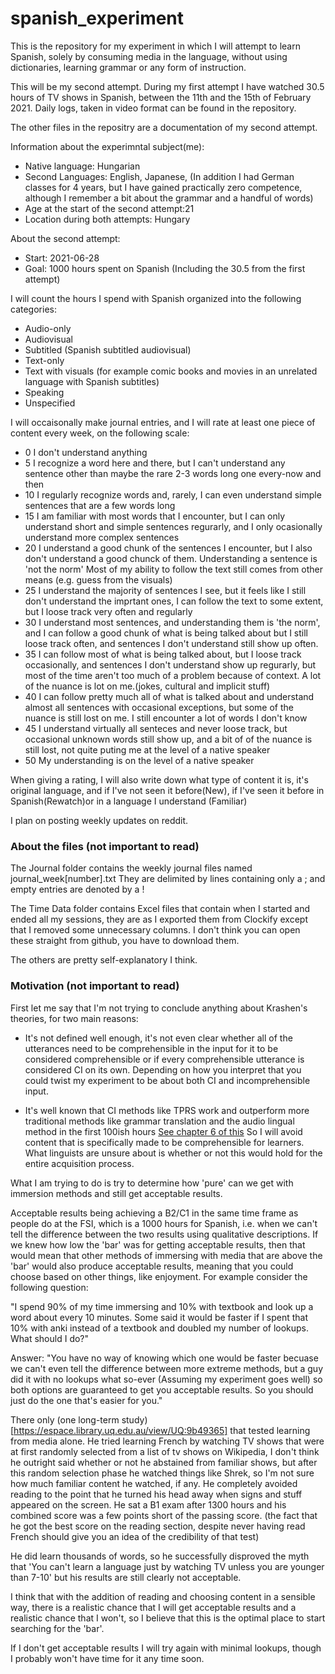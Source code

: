 # spanish_experiment

This is the repository for my experiment in which I will attempt to learn Spanish, solely by consuming media in the language, without using dictionaries, learning grammar or any form of instruction.

This will be my second attempt. During my first attempt I have watched 30.5 hours of TV shows in Spanish, between the 11th and the 15th of February 2021. Daily logs, taken in video format can be found in the repository.

The other files in the repositry are a documentation of my second attempt.


Information about the experimntal subject(me):
* Native language: Hungarian
* Second Languages: English, Japanese, (In addition I had German classes for 4 years, but I have gained practically zero competence, although I remember a bit about the grammar and a handful of words)
* Age at the start of the second attempt:21
* Location during both attempts: Hungary


About the second attempt:

* Start: 2021-06-28
* Goal: 1000 hours spent on Spanish (Including the 30.5 from the first attempt)

I will count the hours I spend with Spanish organized into the following categories: 
* Audio-only 
* Audiovisual 
* Subtitled (Spanish subtitled audiovisual) 
* Text-only 
* Text with visuals (for example comic books and movies in an unrelated language with Spanish subtitles)
* Speaking
* Unspecified

I will occaisonally make journal entries, and I will rate at least one piece of content every week, on the following scale:
* 0	I don't understand anything
* 5	I recognize a word here and there, but I can't understand any sentence other than maybe the rare 2-3 words long one every-now and then
* 10	I  regularly recognize words and, rarely, I can even understand simple sentences that are a few words long
* 15	I am familiar with most words that I encounter, but I can only understand short and simple sentences regurarly, and I only ocasionally understand more complex sentences
* 20	I understand a good chunk of the sentences I encounter, but I also don't understand a good chunck of them. Understanding a sentence is 'not the norm' Most of my ability to follow the text still comes from other means (e.g. guess from the visuals)
* 25	I understand the majority of sentences I see, but it feels like I still don't understand the imprtant ones, I can follow the text to some extent, but I loose track very often and regularly
* 30	I understand most sentences, and understanding them is 'the norm', and I can follow a good chunk of what is being talked about but I still loose track often, and sentences I don't understand still show up often.
* 35	I can follow most of what is being talked about, but I loose track occasionally, and sentences I don't understand show up regurarly, but most of the time aren't too much of a problem because of context. A lot of the nuance is lot on me.(jokes, cultural and implicit stuff)
* 40	I can follow pretty much all of what is talked about and understand almost all sentences with occasional exceptions, but some of the nuance is still lost on me. I still encounter a lot of words I don't know
* 45	I understand virtually all senteces and never loose track, but occasional unknown words still show up, and a bit of of the nuance is still lost, not quite puting me at the level of a native speaker
* 50	My understanding is on the level of a native speaker


When giving a rating, I will also write down what type of content it is, it's original language, and if I've not seen it before(New), if I've seen it before in Spanish(Rewatch)or in a language I understand (Familiar) 

I plan on posting weekly updates on reddit.

### About the files (not important to read)

The Journal folder contains the weekly journal files named journal_week[number].txt They are delimited by lines containing only a ; and empty entries are denoted by a !

The Time Data folder contains Excel files that contain when I started and ended all my sessions, they are as I exported them from Clockify except that I removed some unnecessary columns. I don't think you can open these straight from github, you have to download them.

The others are pretty self-explanatory I think. 



### Motivation (not important to read)

First let me say that I'm not trying to conclude anything about Krashen's theories, for two main reasons:

* It's not defined well enough, it's not even clear whether all of the utterances need to be comprehensible in the input for it to be considered comprehensible 
or if every comprehensible utterance is considered CI on its own. Depending on how you interpret that you could twist my experiment to be about both CI and incomprehensible input.

* It's well known that CI methods like TPRS work and outperform more traditional methods like grammar translation and the audio lingual method in the first 100ish hours [See chapter 6 of this](http://www.sdkrashen.com/content/books/principles_and_practice.pdf)
So I will avoid content that is specifically made to be comprehensible for learners. What linguists are unsure about is whether or not this would hold for the entire acquisition process.

What I am trying to do is try to determine how 'pure' can we get with immersion methods and still get acceptable results.

Acceptable results being achieving a B2/C1 in the same time frame as people do at the FSI, which is a 1000 hours for Spanish, i.e. when we can't tell the difference between the two results using qualitative descriptions.
If we knew how low the 'bar' was for getting acceptable results, then that would mean that other methods of immersing with media that are above the 'bar' would also produce acceptable results, meaning that you could choose based on other things, like enjoyment.
For example consider the following question:

"I spend 90% of my time immersing and 10% with textbook and look up a word about every 10 minutes. Some said it would be faster if I spent that 10% with anki instead of a textbook and doubled my number of lookups. What should I do?"

Answer: "You have no way of knowing which one would be faster becuase we can't even tell the difference between more extreme methods, but a guy did it with no lookups what so-ever (Assuming my experiment goes well) so both options are guaranteed to get you acceptable results. So you should just do the one that's easier for you." 

There only (one long-term study)[https://espace.library.uq.edu.au/view/UQ:9b49365] that tested learning from media alone. He tried learning French by watching TV shows that were at first randomly selected from a list of tv shows on Wikipedia, 
I don't think he outright said whether or not he abstained from familiar shows, but after this random selection phase he watched things like Shrek, so I'm not sure how much familiar content he watched, if any. He completely avoided reading to the point that he turned his head away when signs and stuff appeared on the screen.
He sat a B1 exam after 1300 hours and his combined score was a few points short of the passing score. (the fact that he got the best score on the reading section, despite never having read French should give you an idea of the credibility of that test)

He did learn thousands of words, so he successfully disproved the myth that 'You can't learn a language just by watching TV unless you are younger than 7-10' but his results are still clearly not acceptable.

I think that with the addition of reading and choosing content in a sensible way, there is a realistic chance that I will get acceptable results and a realistic chance that I won't, so I believe that this is the optimal place to start searching for the 'bar'.

If I don't get acceptable results I will try again with minimal lookups, though I probably won't have time for it any time soon.
